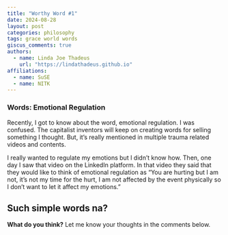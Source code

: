 ```yaml
---
title: "Worthy Word #1"
date: 2024-08-28
layout: post
categories: philosophy
tags: grace world words
giscus_comments: true
authors:
  - name: Linda Joe Thadeus
    url: "https://lindathadeus.github.io"
affiliations:
  - name: SuSE
  - name: NITK
---
```


### Words: Emotional Regulation

Recently, I got to know about the word, emotional regulation. I was confused. The capitalist inventors will keep on creating words for selling something I thought. But, it’s really mentioned in multiple trauma related videos and contents.

I really wanted to regulate my emotions but I didn’t know how. Then, one day I saw that video on the LinkedIn platform. In that video they said that they would like to think of emotional regulation as “You are hurting but I am not, it’s not my time for the hurt, I am not affected by the event physically so I don’t want to let it affect my emotions.”

Such simple words na?
---

**What do you think?** Let me know your thoughts in the comments below.